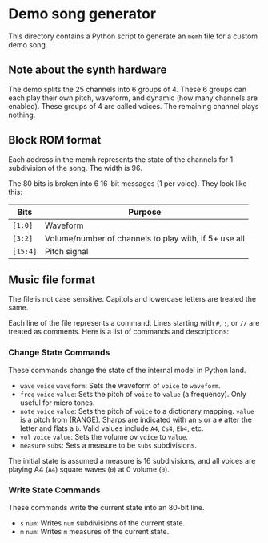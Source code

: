 # Demo song generator

This directory contains a Python script to generate an `memh` file for a custom
demo song.

## Note about the synth hardware

The demo splits the 25 channels into 6 groups of 4. These 6 groups can each
play their own pitch, waveform, and dynamic (how many channels are enabled).
These groups of 4 are called voices. The remaining channel plays nothing.

## Block ROM format

Each address in the memh represents the state of the channels for 1 subdivision
of the song. The width is 96.

The 80 bits is broken into 6 16-bit messages (1 per voice). They look like
this:

| Bits     | Purpose                                               |
|----------|-------------------------------------------------------|
| `[1:0]`  | Waveform                                              |
| `[3:2]`  | Volume/number of channels to play with, if 5+ use all |
| `[15:4]` | Pitch signal                                          |

## Music file format

The file is not case sensitive. Capitols and lowercase letters are treated the
same.

Each line of the file represents a command. Lines starting with `#`, `;`, or
`//` are treated as comments. Here is a list of commands and descriptions:

### Change State Commands

These commands change the state of the internal model in Python land.

- `wave` `voice` `waveform`: Sets the waveform of `voice` to `waveform`.
- `freq` `voice` `value`: Sets the pitch of `voice` to `value` (a frequency).
  Only useful for micro tones.
- `note` `voice` `value`: Sets the pitch of `voice` to a dictionary
  mapping. `value` is a pitch from (RANGE). Sharps are indicated with an `s` or
  a `#` after the letter and flats a `b`. Valid values include `A4`, `Cs4`,
  `Eb4`, etc.
- `vol` `voice` `value`: Sets the volume ov `voice` to `value`.
- `measure` `subs`: Sets a measure to be `subs` subdivisions.

The initial state is assumed a measure is 16 subdivisions, and all voices are
playing A4 (`A4`) square waves (`0`) at 0 volume (`0`).

### Write State Commands

These commands write the current state into an 80-bit line.

- `s` `num`: Writes `num` subdivisions of the current state.
- `m` `num`: Writes `m` measures of the current state.
